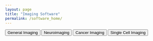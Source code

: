 ```yaml
---
layout: page
title: "Imaging Software"
permalink: /software_home/
---
```



<div class="tileContainerSI">
    <button class="tileSI" onclick="window.location.href='/software_general/'">General Imaging</button>
    <button class="tileSI" onclick="window.location.href='/software_neuro/'">Neuroimaging</button>
    <button class="tileSI" onclick="window.location.href='/software_cancer/'">Cancer Imaging</button>
    <button class="tileSI" onclick="window.location.href='/software_singlecell/'">Single Cell Imaging</button>
</div>

